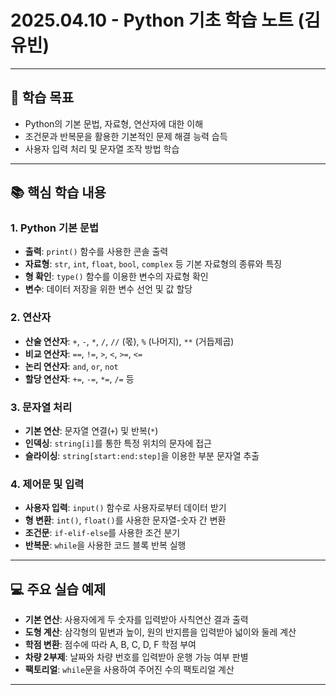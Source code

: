 # 2025.04.10 - Python 기초 학습 노트 (김유빈)

---

## 🎯 학습 목표

- Python의 기본 문법, 자료형, 연산자에 대한 이해
- 조건문과 반복문을 활용한 기본적인 문제 해결 능력 습득
- 사용자 입력 처리 및 문자열 조작 방법 학습

---

## 📚 핵심 학습 내용

### 1. Python 기본 문법
- **출력**: `print()` 함수를 사용한 콘솔 출력
- **자료형**: `str`, `int`, `float`, `bool`, `complex` 등 기본 자료형의 종류와 특징
- **형 확인**: `type()` 함수를 이용한 변수의 자료형 확인
- **변수**: 데이터 저장을 위한 변수 선언 및 값 할당

### 2. 연산자
- **산술 연산자**: `+`, `-`, `*`, `/`, `//` (몫), `%` (나머지), `**` (거듭제곱)
- **비교 연산자**: `==`, `!=`, `>`, `<`, `>=`, `<=`
- **논리 연산자**: `and`, `or`, `not`
- **할당 연산자**: `+=`, `-=`, `*=`, `/=` 등

### 3. 문자열 처리
- **기본 연산**: 문자열 연결(`+`) 및 반복(`*`)
- **인덱싱**: `string[i]`를 통한 특정 위치의 문자에 접근
- **슬라이싱**: `string[start:end:step]`을 이용한 부분 문자열 추출

### 4. 제어문 및 입력
- **사용자 입력**: `input()` 함수로 사용자로부터 데이터 받기
- **형 변환**: `int()`, `float()`를 사용한 문자열-숫자 간 변환
- **조건문**: `if-elif-else`를 사용한 조건 분기
- **반복문**: `while`을 사용한 코드 블록 반복 실행

---

## 💻 주요 실습 예제

- **기본 연산**: 사용자에게 두 숫자를 입력받아 사칙연산 결과 출력
- **도형 계산**: 삼각형의 밑변과 높이, 원의 반지름을 입력받아 넓이와 둘레 계산
- **학점 변환**: 점수에 따라 A, B, C, D, F 학점 부여
- **차량 2부제**: 날짜와 차량 번호를 입력받아 운행 가능 여부 판별
- **팩토리얼**: `while`문을 사용하여 주어진 수의 팩토리얼 계산

---
